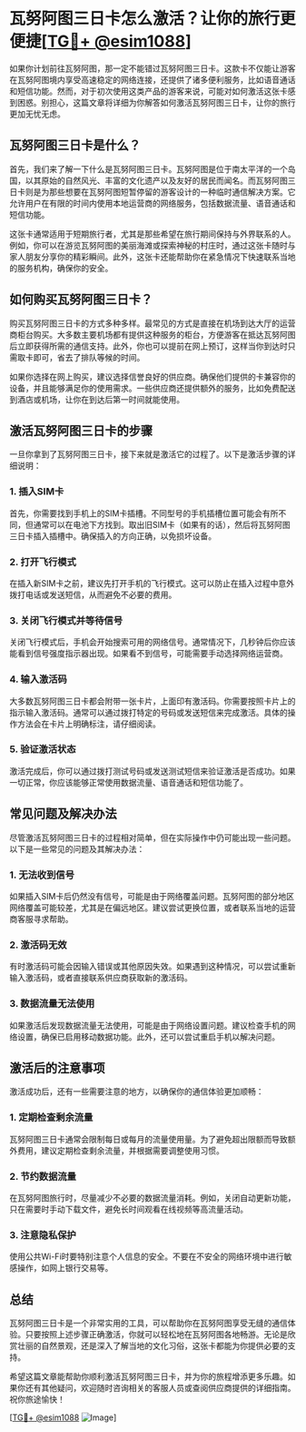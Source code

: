 # 瓦努阿图三日卡怎么激活？让你的旅行更便捷[[TG💪+ @esim1088](https://t.me/s/esim1088)]

如果你计划前往瓦努阿图，那一定不能错过瓦努阿图三日卡。这款卡不仅能让游客在瓦努阿图境内享受高速稳定的网络连接，还提供了诸多便利服务，比如语音通话和短信功能。然而，对于初次使用这类产品的游客来说，可能对如何激活这张卡感到困惑。别担心，这篇文章将详细为你解答如何激活瓦努阿图三日卡，让你的旅行更加无忧无虑。

## 瓦努阿图三日卡是什么？

首先，我们来了解一下什么是瓦努阿图三日卡。瓦努阿图是位于南太平洋的一个岛国，以其原始的自然风光、丰富的文化遗产以及友好的居民而闻名。而瓦努阿图三日卡则是为那些想要在瓦努阿图短暂停留的游客设计的一种临时通信解决方案。它允许用户在有限的时间内使用本地运营商的网络服务，包括数据流量、语音通话和短信功能。

这张卡通常适用于短期旅行者，尤其是那些希望在旅行期间保持与外界联系的人。例如，你可以在游览瓦努阿图的美丽海滩或探索神秘的村庄时，通过这张卡随时与家人朋友分享你的精彩瞬间。此外，这张卡还能帮助你在紧急情况下快速联系当地的服务机构，确保你的安全。

## 如何购买瓦努阿图三日卡？

购买瓦努阿图三日卡的方式多种多样。最常见的方式是直接在机场到达大厅的运营商柜台购买。大多数主要机场都有提供这种服务的柜台，方便游客在抵达瓦努阿图后立即获得所需的通信支持。此外，你也可以提前在网上预订，这样当你到达时只需取卡即可，省去了排队等候的时间。

如果你选择在网上购买，建议选择信誉良好的供应商。确保他们提供的卡兼容你的设备，并且能够满足你的使用需求。一些供应商还提供额外的服务，比如免费配送到酒店或机场，让你在到达后第一时间就能使用。

## 激活瓦努阿图三日卡的步骤

一旦你拿到了瓦努阿图三日卡，接下来就是激活它的过程了。以下是激活步骤的详细说明：

### 1. 插入SIM卡

首先，你需要找到手机上的SIM卡插槽。不同型号的手机插槽位置可能会有所不同，但通常可以在电池下方找到。取出旧SIM卡（如果有的话），然后将瓦努阿图三日卡插入插槽中。确保插入的方向正确，以免损坏设备。

### 2. 打开飞行模式

在插入新SIM卡之前，建议先打开手机的飞行模式。这可以防止在插入过程中意外拨打电话或发送短信，从而避免不必要的费用。

### 3. 关闭飞行模式并等待信号

关闭飞行模式后，手机会开始搜索可用的网络信号。通常情况下，几秒钟后你应该能看到信号强度指示器出现。如果看不到信号，可能需要手动选择网络运营商。

### 4. 输入激活码

大多数瓦努阿图三日卡都会附带一张卡片，上面印有激活码。你需要按照卡片上的指示输入激活码。通常可以通过拨打特定的号码或发送短信来完成激活。具体的操作方法会在卡片上明确标注，请仔细阅读。

### 5. 验证激活状态

激活完成后，你可以通过拨打测试号码或发送测试短信来验证激活是否成功。如果一切正常，你应该能够正常使用数据流量、语音通话和短信功能了。

## 常见问题及解决办法

尽管激活瓦努阿图三日卡的过程相对简单，但在实际操作中仍可能出现一些问题。以下是一些常见的问题及其解决办法：

### 1. 无法收到信号

如果插入SIM卡后仍然没有信号，可能是由于网络覆盖问题。瓦努阿图的部分地区网络覆盖可能较差，尤其是在偏远地区。建议尝试更换位置，或者联系当地的运营商客服寻求帮助。

### 2. 激活码无效

有时激活码可能会因输入错误或其他原因失效。如果遇到这种情况，可以尝试重新输入激活码，或者直接联系供应商获取新的激活码。

### 3. 数据流量无法使用

如果激活后发现数据流量无法使用，可能是由于网络设置问题。建议检查手机的网络设置，确保已启用移动数据功能。此外，还可以尝试重启手机以解决问题。

## 激活后的注意事项

激活成功后，还有一些需要注意的地方，以确保你的通信体验更加顺畅：

### 1. 定期检查剩余流量

瓦努阿图三日卡通常会限制每日或每月的流量使用量。为了避免超出限额而导致额外费用，建议定期检查剩余流量，并根据需要调整使用习惯。

### 2. 节约数据流量

在瓦努阿图旅行时，尽量减少不必要的数据流量消耗。例如，关闭自动更新功能，只在需要时手动下载文件，避免长时间观看在线视频等高流量活动。

### 3. 注意隐私保护

使用公共Wi-Fi时要特别注意个人信息的安全。不要在不安全的网络环境中进行敏感操作，如网上银行交易等。

## 总结

瓦努阿图三日卡是一个非常实用的工具，可以帮助你在瓦努阿图享受无缝的通信体验。只要按照上述步骤正确激活，你就可以轻松地在瓦努阿图各地畅游。无论是欣赏壮丽的自然景观，还是深入了解当地的文化习俗，这张卡都能为你提供必要的支持。

希望这篇文章能帮助你顺利激活瓦努阿图三日卡，并为你的旅程增添更多乐趣。如果你还有其他疑问，欢迎随时咨询相关的客服人员或查阅供应商提供的详细指南。祝你旅途愉快！

[[TG💪+ @esim1088](https://t.me/s/esim1088) ![Image](https://i.postimg.cc/4NQfJmqS/Snipaste-2025-05-13-00-14-12.png)]
